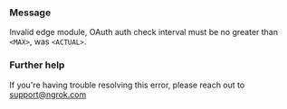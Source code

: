 
### Message
Invalid edge module, OAuth auth check interval must be no greater than <code>&lt;MAX&gt;</code>, was <code>&lt;ACTUAL&gt;</code>.

### Further help
If you're having trouble resolving this error, please reach out to [support@ngrok.com](mailto:support@ngrok.com?subject=Help%20with%20ERR_NGROK_7158)

